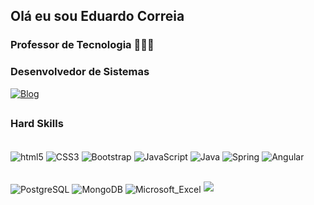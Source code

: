 ## Olá eu sou Eduardo Correia 
### Professor de Tecnologia 🧑🏻‍💻
### Desenvolvedor de Sistemas 

[![Blog](https://img.shields.io/website?https://eduardocorreia.com.br/&style=for-the-badge&url=https://eduardocorreia.com.br/)](https://eduardocorreia.com.br/)

## 
### Hard Skills 

<div style="display: inline-block"><br/>
    <img align='center' alt='html5' src='https://img.shields.io/badge/HTML5-E34F26?style=for-the-badge&logo=html5&logoColor=white' />
    <img align='center' alt='CSS3' src='https://img.shields.io/badge/CSS3-1572B6?style=for-the-badge&logo=css3&logoColor=white' />
    <img align='center' alt='Bootstrap' src='https://img.shields.io/badge/Bootstrap-563D7C?style=for-the-badge&logo=bootstrap&logoColor=white' />
    <img align='center' alt='JavaScript' src='https://img.shields.io/badge/JavaScript-F7DF1E?style=for-the-badge&logo=javascript&logoColor=black' />
   </div>

<div style="display: inline-block"><br/>
    <img align='center' alt='Java' src='https://img.shields.io/badge/Java-ED8B00?style=for-the-badge&logo=java&logoColor=white' />
    <img align='center' alt='Spring' src='https://img.shields.io/badge/Spring-6DB33F?style=for-the-badge&logo=spring&logoColor=white' />
    <img align='center' alt='Angular' src='https://img.shields.io/badge/Angular-DD0031?style=for-the-badge&logo=angular&logoColor=white' />
</div>

<div style="display: inline-block"><br/>
    <img align='center' alt='PostgreSQL' src='https://img.shields.io/badge/PostgreSQL-316192?style=for-the-badge&logo=postgresql&logoColor=white' />
    <img align='center' alt='MongoDB' src='https://img.shields.io/badge/MongoDB-4EA94B?style=for-the-badge&logo=mongodb&logoColor=white' />
</div>

<div style="display: inline-block"><br/>
    <img align='center' alt='Microsoft_Excel' src='https://img.shields.io/badge/Microsoft_Excel-217346?style=for-the-badge&logo=microsoft-excel&logoColor=white' />
</div>



<div style="display: inline-block"><br/>
    <p align="center" >   
  <img src="https://profile-counter.glitch.me/victormoreiraofc/count.svg" />  
</p>
</div>
